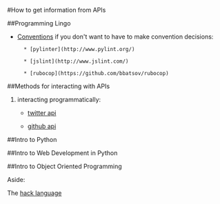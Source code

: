 #How to get information from APIs

##Programming Lingo

* [Conventions](http://www.joelonsoftware.com/articles/Wrong.html)
	if you don't want to have to make convention decisions:

		* [pylinter](http://www.pylint.org/)  

		* [jslint](http://www.jslint.com/)

		* [rubocop](https://github.com/bbatsov/rubocop)



##Methods for interacting with APIs

1. interacting programmatically:
	* [twitter api](https://twython.readthedocs.org/en/latest/)
	
	* [github api](https://developer.github.com/libraries/)


##Intro to Python


##Intro to Web Development in Python


##Intro to Object Oriented Programming


Aside:

The [hack language](http://hacklang.org/)